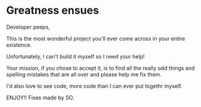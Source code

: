 # Greatness ensues

Developer peeps,

This is the most wonderful project you'll ever come across in your entire existence.

Unfortunately, I can't build it myself so I need your help!

Your mission, if you chose to accept it, is to find all the really odd things and spelling mistakes that are all over and please help me fix them.

I'd also love to see code, more code than I can ever put togethr myself.

ENJOY!! Fixes made by SO.
